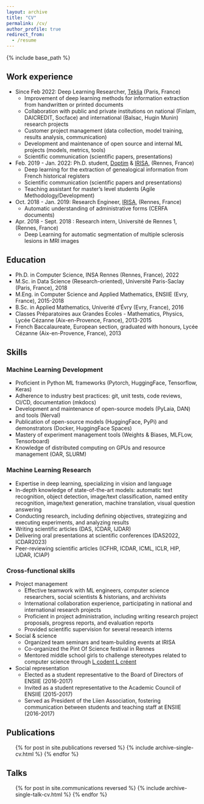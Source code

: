 ```yaml
---
layout: archive
title: "CV"
permalink: /cv/
author_profile: true
redirect_from:
  - /resume
---
```


{% include base_path %}


## Work experience

* Since Feb 2022: Deep Learning Researcher, [Teklia](https://teklia.com/) (Paris, France)
  * Improvement of deep learning methods for information extraction from handwritten or printed documents
  * Collaboration with public and private institutions on national (Finlam, DAICREDIT, Socface) and international (Balsac, Hugin Munin) research projects
  * Customer project management (data collection, model training, results analysis, communication)
  * Development and maintenance of open source and internal ML projects (models, metrics, tools)
  * Scientific communication (scientific papers, presentations)
* Feb. 2019 - Jan. 2022: Ph.D. student, [Doptim](http://doptim.eu/) & [IRISA](https://www.irisa.fr/en), (Rennes, France)
  * Deep learning for the extraction of genealogical information from French historical registers
  * Scientific communication (scientific papers and presentations)
  * Teaching assistant for master’s level students (Agile Methodology/Development)
* Oct. 2018 - Jan. 2019: Research Engineer, [IRISA](https://www.irisa.fr/en), (Rennes, France)
  * Automatic understanding of administrative forms (CERFA documents)
* Apr. 2018 - Sept. 2018 : Research intern, Université de Rennes 1, (Rennes, France)
  * Deep Learning for automatic segmentation of multiple sclerosis lesions in MRI images

## Education

* Ph.D. in Computer Science, INSA Rennes (Rennes, France), 2022
* M.Sc. in Data Science (Research-oriented), Université Paris-Saclay (Paris, France), 2018
* M.Eng. in Computer Science and Applied Mathematics, ENSIIE (Evry, France), 2015-2018
* B.Sc. in Applied Mathematics, Univerité d’Évry (Evry, France), 2016
* Classes Préparatoires aux Grandes Ecoles - Mathematics, Physics, Lycée Cézanne (Aix-en-Provence, France), 2013-2015
* French Baccalaureate, European section, graduated with honours, Lycée Cézanne (Aix-en-Provence, France), 2013

## Skills

### Machine Learning Development
- Proficient in Python ML frameworks (Pytorch, HuggingFace, Tensorflow, Keras)
- Adherence to industry best practices: git, unit tests, code reviews, CI/CD, documentation (mkdocs)
- Development and maintenance of open-source models (PyLaia, DAN) and tools (Nerval)
- Publication of open-source models (HuggingFace, PyPi) and demonstrators (Docker, HuggingFace Spaces)
- Mastery of experiment management tools (Weights & Biases, MLFLow, Tensorboard)
- Knowledge of distributed computing on GPUs and resource management (OAR, SLURM)

### Machine Learning Research
- Expertise in deep learning, specializing in vision and language
- In-depth knowledge of state-of-the-art models: automatic text recognition, object detection, image/text classification, named entity recognition, image/text generation, machine translation, visual question answering
- Conducting research, including defining objectives, strategizing and executing experiments, and analyzing results
- Writing scientific articles (DAS, ICDAR, IJDAR)
- Delivering oral presentations at scientific conferences (DAS2022, ICDAR2023)
- Peer-reviewing scientific articles (ICFHR, ICDAR, ICML, ICLR, HIP, IJDAR, ICIAP)

### Cross-functional skills
- Project management 
  - Effective teamwork with ML engineers, computer science researchers, social scientists & historians, and archivists
  - International collaboration experience, participating in national and international research projects
  - Proficient in project administration, including writing research project proposals, progress reports, and evaluation reports 
  - Provided scientific supervision for several research interns
- Social & science
  - Organized team seminars and team-building events at IRISA
  - Co-organized the Pint Of Science festival in Rennes
  - Mentored middle school girls to challenge stereotypes related to computer science through [L codent L créent](http://lclc-rennes.irisa.fr/)
- Social representation
  - Elected as a student representative to the Board of Directors of ENSIIE (2016-2017)
  - Invited as a student representative to the Academic Council of ENSIIE (2015-2017)
  - Served as President of the Liien Association, fostering communication between students and teaching staff at ENSIIE (2016-2017)

## Publications

  <ul>{% for post in site.publications reversed %}
    {% include archive-single-cv.html %}
  {% endfor %}</ul>

## Talks

  <ul>{% for post in site.communications reversed %}
    {% include archive-single-talk-cv.html %}
  {% endfor %}</ul>
  